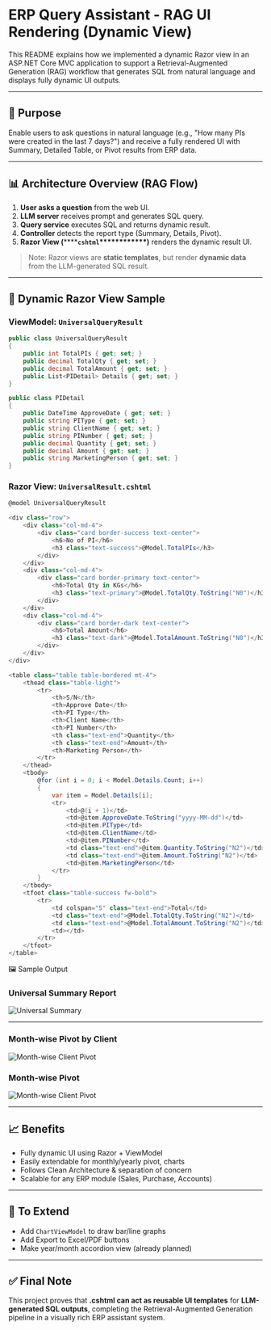 # ERP Query Assistant - RAG UI Rendering (Dynamic View)

This README explains how we implemented a dynamic Razor view in an ASP.NET Core MVC application to support a Retrieval-Augmented Generation (RAG) workflow that generates SQL from natural language and displays fully dynamic UI outputs.

---

## 🚀 Purpose

Enable users to ask questions in natural language (e.g., "How many PIs were created in the last 7 days?") and receive a fully rendered UI with Summary, Detailed Table, or Pivot results from ERP data.

---

## 📊 Architecture Overview (RAG Flow)

1. **User asks a question** from the web UI.
2. **LLM server** receives prompt and generates SQL query.
3. **Query service** executes SQL and returns dynamic result.
4. **Controller** detects the report type (Summary, Details, Pivot).
5. **Razor View (********`cshtml`****\*\*\*\*\*\*\*\*)** renders the dynamic result UI.

> Note: Razor views are **static templates**, but render **dynamic data** from the LLM-generated SQL result.

---

## 🔄 Dynamic Razor View Sample

### ViewModel: `UniversalQueryResult`

```csharp
public class UniversalQueryResult
{
    public int TotalPIs { get; set; }
    public decimal TotalQty { get; set; }
    public decimal TotalAmount { get; set; }
    public List<PIDetail> Details { get; set; }
}

public class PIDetail
{
    public DateTime ApproveDate { get; set; }
    public string PIType { get; set; }
    public string ClientName { get; set; }
    public string PINumber { get; set; }
    public decimal Quantity { get; set; }
    public decimal Amount { get; set; }
    public string MarketingPerson { get; set; }
}
```

### Razor View: `UniversalResult.cshtml`

```csharp
@model UniversalQueryResult

<div class="row">
    <div class="col-md-4">
        <div class="card border-success text-center">
            <h6>No of PI</h6>
            <h3 class="text-success">@Model.TotalPIs</h3>
        </div>
    </div>
    <div class="col-md-4">
        <div class="card border-primary text-center">
            <h6>Total Qty in KGs</h6>
            <h3 class="text-primary">@Model.TotalQty.ToString("N0")</h3>
        </div>
    </div>
    <div class="col-md-4">
        <div class="card border-dark text-center">
            <h6>Total Amount</h6>
            <h3 class="text-dark">@Model.TotalAmount.ToString("N0")</h3>
        </div>
    </div>
</div>

<table class="table table-bordered mt-4">
    <thead class="table-light">
        <tr>
            <th>S/N</th>
            <th>Approve Date</th>
            <th>PI Type</th>
            <th>Client Name</th>
            <th>PI Number</th>
            <th class="text-end">Quantity</th>
            <th class="text-end">Amount</th>
            <th>Marketing Person</th>
        </tr>
    </thead>
    <tbody>
        @for (int i = 0; i < Model.Details.Count; i++)
        {
            var item = Model.Details[i];
            <tr>
                <td>@(i + 1)</td>
                <td>@item.ApproveDate.ToString("yyyy-MM-dd")</td>
                <td>@item.PIType</td>
                <td>@item.ClientName</td>
                <td>@item.PINumber</td>
                <td class="text-end">@item.Quantity.ToString("N2")</td>
                <td class="text-end">@item.Amount.ToString("N2")</td>
                <td>@item.MarketingPerson</td>
            </tr>
        }
    </tbody>
    <tfoot class="table-success fw-bold">
        <tr>
            <td colspan="5" class="text-end">Total</td>
            <td class="text-end">@Model.TotalQty.ToString("N2")</td>
            <td class="text-end">@Model.TotalAmount.ToString("N2")</td>
            <td></td>
        </tr>
    </tfoot>
</table>
```
🖼️ Sample Output

### Universal Summary Report  
![Universal Summary](images/samples/summary-with-details.png)

---

### Month-wise Pivot by Client  
![Month-wise Client Pivot](images/samples/client-wise-pivot.png)


### Month-wise Pivot  
![Month-wise Client Pivot](images/samples/month-summary.png)



---

## 📈 Benefits

* Fully dynamic UI using Razor + ViewModel
* Easily extendable for monthly/yearly pivot, charts
* Follows Clean Architecture & separation of concern
* Scalable for any ERP module (Sales, Purchase, Accounts)

---

## 🔧 To Extend

* Add `ChartViewModel` to draw bar/line graphs
* Add Export to Excel/PDF buttons
* Make year/month accordion view (already planned)

---

## ✅ Final Note

This project proves that **.cshtml can act as reusable UI templates** for **LLM-generated SQL outputs**, completing the Retrieval-Augmented Generation pipeline in a visually rich ERP assistant system.
